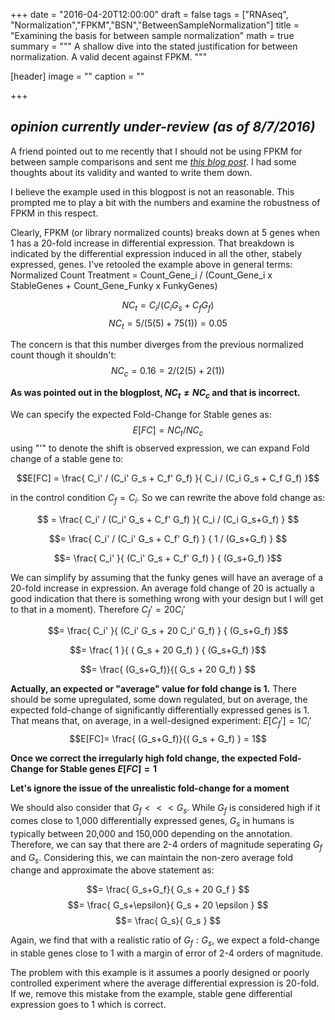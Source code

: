 +++
date = "2016-04-20T12:00:00"
draft = false
tags = ["RNAseq", "Normalization","FPKM","BSN","BetweenSampleNormalization"]
title = "Examining the basis for between sample normalization"
math = true
summary = """
A shallow dive into the stated justification for between normalization. A valid decent against FPKM. 
"""

[header]
image = ""
caption = ""

+++

## *opinion currently under-review (as of 8/7/2016)*

A friend pointed out to me recently that I should not be using FPKM for between sample comparisons and sent me [*this blog post*](https://haroldpimentel.wordpress.com/2014/12/08/in-rna-seq-2-2-between-sample-normalization/). I had some thoughts about its validity and wanted to write them down.

I believe the example used in this blogpost is not an reasonable. This prompted me to play a bit with the numbers and examine the robustness of FPKM in this respect.

Clearly, FPKM (or library normalized counts) breaks down at 5 genes when 1 has a 20-fold increase in differential expression. That breakdown is indicated by the differential expression induced in all the other, stabely expressed, genes.
I've retooled the example above in general terms: 
Normalized Count Treatment = Count_Gene_i / (Count_Gene_i x StableGenes + Count_Gene_Funky x FunkyGenes) 


$$NC_t = C_i / (C_i G_s + C_f G_f)$$
$$NC_t = 5/(5(5)+75(1)) = 0.05$$


The concern is that this number diverges from the previous normalized count though it shouldn't: 
$$NC_c = 0.16 = 2/(2(5)+2(1))$$

**As was pointed out in the blogplost, $NC_t \not= NC_c$ and that is incorrect.**

We can specify the expected Fold-Change for Stable genes as:
 $$E[FC] =  NC_t / NC_c $$
using "'" to denote the shift is observed expression, we can expand Fold change of a stable gene to:

$$E[FC] = \frac{ C_i' / (C_i'  G_s + C_f'  G_f) }{ C_i / (C_i  G_s + C_f  G_f) }$$

in the control condition $C_f = C_i$. So we can rewrite the above fold change as:

$$ = \frac{ C_i' / (C_i' G_s + C_f' G_f) }{ C_i / (C_i G_s+G_f) } $$

$$= \frac{ C_i' / (C_i' G_s + C_f' G_f) } { 1 / (G_s+G_f) } $$


$$= \frac{ C_i' }{ (C_i' G_s + C_f' G_f) }  {  (G_s+G_f) }$$

We can simplify by assuming that the funky genes will have an average of a 20-fold increase in expression. An average fold change of 20 is actually a good indication that there is something wrong with your design but I will get to that in a moment). Therefore $C_f' = 20C_i'$

$$= \frac{ C_i' }{ (C_i' G_s + 20 C_i' G_f) }  {  (G_s+G_f) }$$


$$= \frac{ 1 }{ ( G_s + 20 G_f) }  {  (G_s+G_f) }$$


$$= \frac{  (G_s+G_f)}{( G_s + 20  G_f) } $$

**Actually, an expected or "average" value for fold change is 1.** There should be some upregulated, some down regulated, but on average, the expected fold-change of significantly differentially expressed genes is 1. That means that, on average, in a well-designed experiment: $E[C_f'] = 1C_i'$
$$E[FC]= \frac{  (G_s+G_f)}{( G_s + G_f) } = 1$$

**Once we correct the irregularly high fold change, the expected Fold-Change for Stable genes $E[FC]= 1$**

**Let's ignore the issue of the unrealistic fold-change for a moment**

We should also consider that $G_f <<< G_s$. While $G_f$ is considered high if it comes close to 1,000 differentially expressed genes, $G_s$ in humans is typically between 20,000 and 150,000 depending on the annotation.
Therefore, we can say that there are 2-4 orders of magnitude seperating $G_f$ and $G_s$. Considering this, we can maintain the non-zero average fold change and approximate the above statement as:

$$= \frac{  G_s+G_f}{ G_s + 20  G_f } $$
$$= \frac{  G_s+\epsilon}{ G_s + 20 \epsilon } $$
$$= \frac{  G_s}{ G_s  } $$


Again, we find that with a realistic ratio of $G_f:G_s$, we expect a fold-change in stable genes close to 1 with a margin of error of 2-4 orders of magnitude.

The problem with this example is it assumes a poorly designed or poorly controlled experiment where the average differential expression is 20-fold. If we, remove this mistake from the example, stable gene differential expression goes to 1 which is correct.